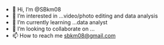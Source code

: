 - 👋 Hi, I’m @SBkm08
- 👀 I’m interested in ...video/photo editing and data analysis
- 🌱 I’m currently learning ...data analyst
- 💞️ I’m looking to collaborate on ...
- 📫 How to reach me sbkm08@gmail.com

<!---
SBkm08/SBkm08 is a ✨ special ✨ repository because its `README.md` (this file) appears on your GitHub profile.
You can click the Preview link to take a look at your changes.
--->
